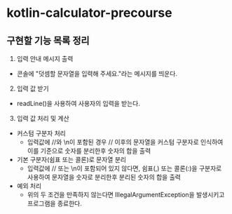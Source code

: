 # kotlin-calculator-precourse
## 구현할 기능 목록 정리

1. 입력 안내 메시지 출력  
- 콘솔에 "덧셈할 문자열을 입력해 주세요."라는 메시지를 띄운다.  
2. 입력 값 받기  
- readLine()을 사용하여 사용자의 입력을 받는다.  
3. 입력 값 처리 및 계산  
- 커스텀 구분자 처리  
    - 입력값에 //와 \n이 포함된 경우 // 이후의 문자열을 커스텀 구분자로 인식하여 이를 기준으로 숫자를 분리한후 숫자의 합을 출력  
- 기본 구분자(쉼표 또는 콜론)로 문자열 분리  
    - 입력값에 // 또는 \n이 포함되어 있지 않다면, 쉼표(,) 또는 콜론(:)을 구분자로 사용하여 문자열을 숫자로 분리한후 분리된 숫자의 합을 출력  
- 예외 처리  
    - 위의 두 조건을 만족하지 않는다면 IllegalArgumentException을 발생시키고 프로그램을 종료한다.  
